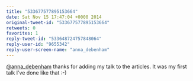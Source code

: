 ```yaml
---
title: "533677577895153664"
date: Sat Nov 15 17:47:04 +0000 2014
original-tweet-id: "533677577895153664"
retweets: 0
favorites: 1
reply-tweet-id: "533648724757848064"
reply-user-id: "9655342"
reply-user-screen-name: "anna_debenham"
---
```

<a href="https://twitter.com/anna_debenham">@anna_debenham</a> thanks for adding my talk to the articles. It was my first talk I’ve done like that :-)
